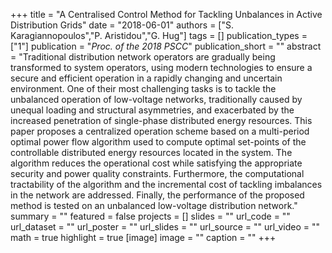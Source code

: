 +++
title = "A Centralised Control Method for Tackling Unbalances in Active Distribution Grids"
date = "2018-06-01"
authors = ["S. Karagiannopoulos","P. Aristidou","G. Hug"]
tags = []
publication_types = ["1"]
publication = "_Proc. of the 2018 PSCC_"
publication_short = ""
abstract = "Traditional distribution network operators are gradually being transformed to system operators, using modern technologies to ensure a secure and efficient operation in a rapidly changing and uncertain environment. One of their most challenging tasks is to tackle the unbalanced operation of low-voltage networks, traditionally caused by unequal loading and structural asymmetries, and exacerbated by the increased penetration of single-phase distributed energy resources. This paper proposes a centralized operation scheme based on a multi-period optimal power flow algorithm used to compute optimal set-points of the controllable distributed energy resources located in the system. The algorithm reduces the operational cost while satisfying the appropriate security and power quality constraints. Furthermore, the computational tractability of the algorithm and the incremental cost of tackling imbalances in the network are addressed. Finally, the performance of the proposed method is tested on an unbalanced low-voltage distribution network."
summary = ""
featured = false
projects = []
slides = ""
url_code = ""
url_dataset = ""
url_poster = ""
url_slides = ""
url_source = ""
url_video = ""
math = true
highlight = true
[image]
image = ""
caption = ""
+++

